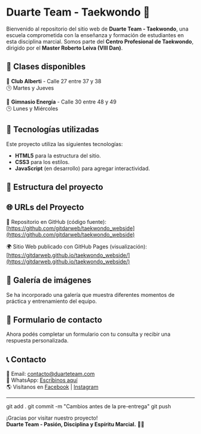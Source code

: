 # Duarte Team - Taekwondo 🥋

Bienvenido al repositorio del sitio web de **Duarte Team - Taekwondo**, una escuela comprometida con la enseñanza y formación de estudiantes en esta disciplina marcial. Somos parte del **Centro Profesional de Taekwondo**, dirigido por el **Master Roberto Leiva (VIII Dan)**.

## 📌 Clases disponibles

📍 **Club Alberti** - Calle 27 entre 37 y 38  
🕒 Martes y Jueves  

📍 **Gimnasio Energía** - Calle 30 entre 48 y 49  
🕒 Lunes y Miércoles  

## 🚀 Tecnologías utilizadas

Este proyecto utiliza las siguientes tecnologías:
- **HTML5** para la estructura del sitio.
- **CSS3** para los estilos.
- **JavaScript** (en desarrollo) para agregar interactividad.

## 📂 Estructura del proyecto

## 🌐 URLs del Proyecto

🔗 Repositorio en GitHub (código fuente):  
[https://github.com/gitdarweb/taekwondo_webside](https://github.com/gitdarweb/taekwondo_webside)

🌍 Sitio Web publicado con GitHub Pages (visualización):  
[https://gitdarweb.github.io/taekwondo_webside/](https://gitdarweb.github.io/taekwondo_webside/)

## 📸 Galería de imágenes

Se ha incorporado una galería que muestra diferentes momentos de práctica y entrenamiento del equipo.

## 📝 Formulario de contacto

Ahora podés completar un formulario con tu consulta y recibir una respuesta personalizada.

## 📞 Contacto

📧 Email: contacto@duarteteam.com  
📲 WhatsApp: [Escribinos aquí](https://wa.me/)  
🌎 Visítanos en [Facebook](#) | [Instagram](#)

---
git add .
git commit -m "Cambios antes de la pre-entrega"
git push


¡Gracias por visitar nuestro proyecto!  
**Duarte Team - Pasión, Disciplina y Espíritu Marcial.** 🥋🔥


